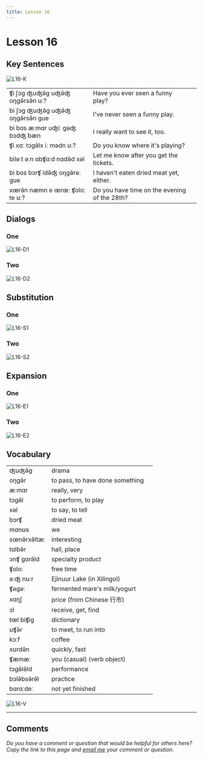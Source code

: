 ```yaml
---
title: Lesson 16
---
```


# Lesson 16

## Key Sentences

![L16-K](./images/L16-K.png)

| | | |
| --- | --- | --- |
| ʧi ʃɔg ʤuʤə̌g uʤə̌ʤ oŋgə̌rsə̌n ʊː? | Have you ever seen a funny play? | <AudioPlayer src="/audio/L16-K1.mp3" /> |
| bi ʃɔg ʤuʤə̌g uʤə̌ʤ oŋgə̌rsə̌n gue | I've never seen a funny play. | <AudioPlayer src="/audio/L16-K2.mp3" /> |
| bi bɑs æːmɑr uʤiː gəʤ bɔdʤ bæn | I really want to see it, too. | <AudioPlayer src="/audio/L16-K3.mp3" /> |
| ʧi xɑː tɔgə̌lx iː mədn ʊː? | Do you know where it's playing? | <AudioPlayer src="/audio/L16-K4.mp3" /> |
| biləːt əːn ɑbʧɑːd nɑdə̌d xəl | Let me know after you get the tickets. | <AudioPlayer src="/audio/L16-K5.mp3" /> |
| bi bɑs bɔrʧ idə̌ʤ oŋgə̌rəː gue | I haven't eaten dried meat yet, either. | <AudioPlayer src="/audio/L16-K6.mp3" /> |
| xœrə̌n næmn e œrœː ʧoloː te ʊː? | Do you have time on the evening of the 28th? | <AudioPlayer src="/audio/L16-K7.mp3" /> |

## Dialogs

### One

![L16-D1](./images/L16-D1.png)

<AudioPlayerSeek src="/audio/L16-D1.mp3" />

### Two

![L16-D2](./images/L16-D2.png)

<AudioPlayerSeek src="/audio/L16-D2.mp3" />

## Substitution

### One

![L16-S1](./images/L16-S1.png)

<AudioPlayerSeek src="/audio/L16-S1.mp3" />

### Two

![L16-S2](./images/L16-S2.png)

<AudioPlayerSeek src="/audio/L16-S2.mp3" />

## Expansion

### One

![L16-E1](./images/L16-E1.png)

<AudioPlayerSeek src="/audio/L16-E1.mp3" />

### Two

![L16-E2](./images/L16-E2.png)

<AudioPlayerSeek src="/audio/L16-E2.mp3" />

## Vocabulary

| | | |
| --- | --- | --- |
| ʤuʤə̌g | drama | <AudioPlayer src="/audio/L16-V-drama.mp3" /> |
| oŋgə̌r | to pass, to have done something | <AudioPlayer src="/audio/L16-V-pass.mp3" /> |
| æːmɑr | really, very | <AudioPlayer src="/audio/L16-V-very.mp3" /> |
| tɔgə̌l | to perform, to play | <AudioPlayer src="/audio/L16-V-perform.mp3" /> |
| xəl | to say, to tell | <AudioPlayer src="/audio/L16-V-say.mp3" /> |
| bɔrʧ | dried meat | <AudioPlayer src="/audio/L16-V-meat.mp3" /> |
| mɑnʊs | we | <AudioPlayer src="/audio/L16-V-we.mp3" /> |
| sœnə̌rxə̌ltæː | interesting | <AudioPlayer src="/audio/L16-V-interesting.mp3" /> |
| tɑlbə̌r | hall, place | <AudioPlayer src="/audio/L16-V-hall.mp3" /> |
| ɔnʧ gɑrə̌ld | specialty product | <AudioPlayer src="/audio/L16-V-specialty.mp3" /> |
| ʧoloː | free time | <AudioPlayer src="/audio/L16-V-time.mp3" /> |
| əːʤ nʊːr | Ejinuur Lake (in Xilingol) | <AudioPlayer src="/audio/L16-V-lake.mp3" /> |
| ʧəgəː | fermented mare's milk/yogurt | <AudioPlayer src="/audio/L16-V-fermented.mp3" /> |
| xɑŋʃ | price (from Chinese 行市) | <AudioPlayer src="/audio/L16-V-price.mp3" /> |
| ɔl | receive, get, find | <AudioPlayer src="/audio/L16-V-receive.mp3" /> |
| tœl biʧig | dictionary | <AudioPlayer src="/audio/L16-V-dictionary.mp3" /> |
| ʊʧə̌r | to meet, to run into | <AudioPlayer src="/audio/L16-V-meet.mp3" /> |
| kɔːf | coffee | <AudioPlayer src="/audio/L16-V-coffee.mp3" /> |
| xʊrdə̌n | quickly, fast | <AudioPlayer src="/audio/L16-V-quickly.mp3" /> |
| ʧæmæː | you (casual) (verb object) | <AudioPlayer src="/audio/L16-V-you.mp3" /> |
| tɔgə̌lə̌ld | performance | <AudioPlayer src="/audio/L16-V-performance.mp3" /> |
| bɔlə̌bsə̌rə̌l | practice | <AudioPlayer src="/audio/L16-V-practice.mp3" /> |
| bɑrɑːdeː | not yet finished | <AudioPlayer src="/audio/L16-V-unfinished.mp3" /> |

![L16-V](./images/L16-V.png)

---

## Comments

*Do you have a comment or question that would be helpful for others here? Copy the link to this page and [email me](/contact/) your comment or question.*
